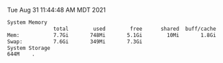 Tue Aug 31 11:44:48 AM MDT 2021
```bash
System Memory
               total        used        free      shared  buff/cache   available
Mem:           7.7Gi       748Mi       5.1Gi        10Mi       1.8Gi       6.6Gi
Swap:          7.6Gi       349Mi       7.3Gi
System Storage
644M	.
```
```bash
